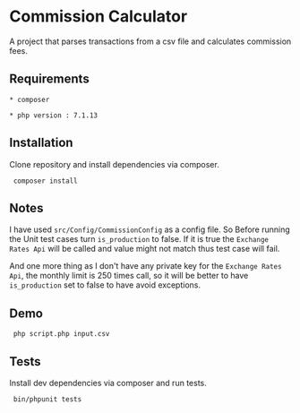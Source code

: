 # Commission Calculator

A project that parses transactions from a csv file and calculates commission fees.

## Requirements

`* composer `

`* php version : 7.1.13 `

## Installation

Clone repository and install dependencies via composer.

     composer install  
## Notes
 
I have used `src/Config/CommissionConfig` as a config file.
So Before running the Unit test cases turn `is_production` to false.
If it is true the `Exchange Rates Api` will be called and value might not match thus test case will fail. 

And one more thing as I don't have any private key for the `Exchange Rates Api`, the monthly limit is 250 times call, so it will be better to have `is_production` set to false to have avoid exceptions. 

## Demo

     php script.php input.csv

## Tests

Install dev dependencies via composer and run tests.

     bin/phpunit tests
